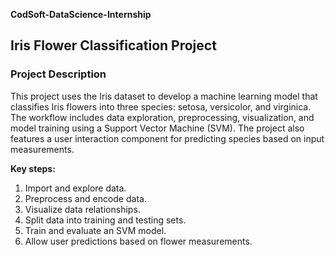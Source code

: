 **CodSoft-DataScience-Internship**
## Iris Flower Classification Project

### Project Description

This project uses the Iris dataset to develop a machine learning model that classifies Iris flowers into three species: setosa, versicolor, and virginica. The workflow includes data exploration, preprocessing, visualization, and model training using a Support Vector Machine (SVM). The project also features a user interaction component for predicting species based on input measurements.

**Key steps:**
1. Import and explore data.
2. Preprocess and encode data.
3. Visualize data relationships.
4. Split data into training and testing sets.
5. Train and evaluate an SVM model.
6. Allow user predictions based on flower measurements.
